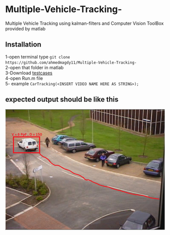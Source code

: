 # Multiple-Vehicle-Tracking-
Multiple Vehicle Tracking using kalman-filters and Computer Vision ToolBox provided by matlab 

## Installation 
1-open terminal type
`git clone https://github.com/ahmedmagdy11/Multiple-Vehicle-Tracking-` <br>
2-open that folder in matlab <br>
3-Download [testcases](https://drive.google.com/drive/folders/1KIx61B-gj9SgQqiMjCxvYc0mCtZwsgd4) <br> 
4-open Run.m file <br> 
5- example `CarTracking(<INSERT VIDEO NAME HERE AS STRING>);`<br>

## expected output should be like this 

![output](image.png)



